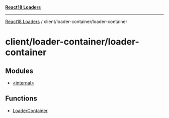 [**React18 Loaders**](../../../README.md)

***

[React18 Loaders](../../../modules.md) / client/loader-container/loader-container

# client/loader-container/loader-container

## Modules

- [\<internal\>](-internal-/README.md)

## Functions

- [LoaderContainer](functions/LoaderContainer.md)
